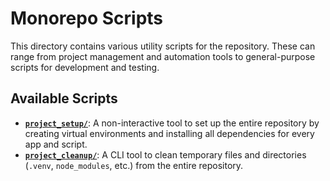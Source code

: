 # Monorepo Scripts

This directory contains various utility scripts for the repository. These can range from project management and automation tools to general-purpose scripts for development and testing.

## Available Scripts

- **[`project_setup/`](./project_setup/)**: A non-interactive tool to set up the entire repository by creating virtual environments and installing all dependencies for every app and script.
- **[`project_cleanup/`](./project_cleanup/)**: A CLI tool to clean temporary files and directories (`.venv`, `node_modules`, etc.) from the entire repository.
